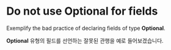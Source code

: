 # Do not use Optional for fields

Exemplify the bad practice of declaring fields of type **Optional**.

**Optional** 유형의 필드를 선언하는 잘못된 관행을 예로 들어보겠습니다.
